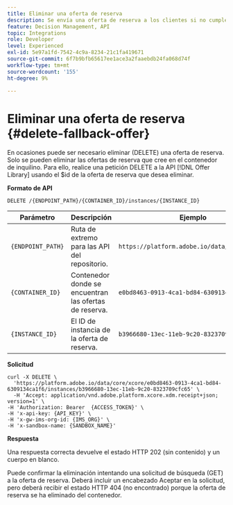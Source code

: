 ```yaml
---
title: Eliminar una oferta de reserva
description: Se envía una oferta de reserva a los clientes si no cumplen los requisitos para otras ofertas
feature: Decision Management, API
topic: Integrations
role: Developer
level: Experienced
exl-id: 5e97a1fd-7542-4c9a-8234-21c1fa419671
source-git-commit: 6f7b9bfb65617ee1ace3a2faaebdb24fa068d74f
workflow-type: tm+mt
source-wordcount: '155'
ht-degree: 9%

---
```


# Eliminar una oferta de reserva {#delete-fallback-offer}

En ocasiones puede ser necesario eliminar (DELETE) una oferta de reserva. Solo se pueden eliminar las ofertas de reserva que cree en el contenedor de inquilino. Para ello, realice una petición DELETE a la API [!DNL Offer Library] usando el $id de la oferta de reserva que desea eliminar.

**Formato de API**

```http
DELETE /{ENDPOINT_PATH}/{CONTAINER_ID}/instances/{INSTANCE_ID}
```

| Parámetro | Descripción | Ejemplo |
| --------- | ----------- | ------- |
| `{ENDPOINT_PATH}` | Ruta de extremo para las API del repositorio. | `https://platform.adobe.io/data/core/xcore/` |
| `{CONTAINER_ID}` | Contenedor donde se encuentran las ofertas de reserva. | `e0bd8463-0913-4ca1-bd84-6309134ca1f6` |
| `{INSTANCE_ID}` | El ID de instancia de la oferta de reserva. | `b3966680-13ec-11eb-9c20-8323709cfc65` |

**Solicitud**

```shell
curl -X DELETE \
  'https://platform.adobe.io/data/core/xcore/e0bd8463-0913-4ca1-bd84-6309134ca1f6/instances/b3966680-13ec-11eb-9c20-8323709cfc65' \
  -H 'Accept: application/vnd.adobe.platform.xcore.xdm.receipt+json; version=1' \
-H 'Authorization: Bearer  {ACCESS_TOKEN}' \
-H 'x-api-key: {API_KEY}' \
-H 'x-gw-ims-org-id: {IMS_ORG}' \
-H 'x-sandbox-name: {SANDBOX_NAME}'
```

**Respuesta**

Una respuesta correcta devuelve el estado HTTP 202 (sin contenido) y un cuerpo en blanco.

Puede confirmar la eliminación intentando una solicitud de búsqueda (GET) a la oferta de reserva. Deberá incluir un encabezado Aceptar en la solicitud, pero deberá recibir el estado HTTP 404 (no encontrado) porque la oferta de reserva se ha eliminado del contenedor.
